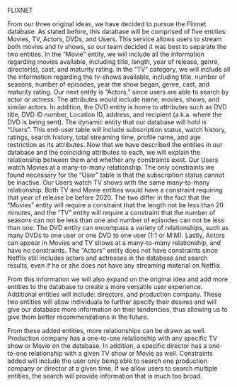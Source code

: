 FLIXNET

From our three original ideas, we have decided to pursue the Flixnet database. As stated before, this database will be comprised of five entities: Movies, TV, Actors, DVDs, and Users. This service allows users to stream both movies and tv shows, so our team decided it was best to separate the two entities. In the “Movie” entity, we will include all the information regarding movies available, including title, length, year of release, genre, director(s), cast, and maturity rating. In the “TV” category, we will include all the information regarding the tv-shows available, including title, number of seasons, number of episodes, year the show began, genre, cast, and maturity rating. Our next entity is “Actors,” since users are able to search by actor or actress. The attributes would include name, movies, shows, and similar actors. In addition, the DVD entity is home to attributes such as DVD title, DVD ID number, Location ID, address, and recipient (a.k.a. where the DVD is being sent). The dynamic entity that our database will hold is “Users”. This end-user table will include subscription status, watch history, ratings, search history, total streaming time, profile name, and age restriction as its attributes. Now that we have described the entities in our database and the coinciding attributes to each, we will explain the relationship between them and whether any constraints exist. Our Users watch Movies at a many-to-many relationship. The only constraints we found necessary for the “User” table is that the subscription status cannot be inactive. Our Users watch TV shows with the same many-to-many relationship. Both TV and Movie entities would have a constraint requiring that year of release be before 2020. The two differ in the fact that the “Movies” entity will require a constraint that the length not be less than 20 minutes, and the “TV” entity will require a constraint that the number of seasons can not be less than one and number of episodes can not be less than one. The DVD entity can encompass a variety of relationships, such as many DVDs to one user or one DVD to one user (1:1 or M:M).  Lastly, Actors can appear in Movies and TV shows at a many-to-many relationship, and have no constraints. The “Actors” entity does not have constraints since Netflix still includes actors and actresses in the database and search results, even if he or she does not have any streaming material on Netflix. 

From this information we will also expand on the original idea and add more entities to the database to create a more versatile user experience. Additional entities will include: directors, and production company. These two entities will allow individuals to further specify their desires and will give our database more information on their tendencies, thus allowing us to give them better recommendations in the future. 

From these added entities, more relationships can be drawn as well. Production company has a one-to-one relationship with any specific TV show or Movie on the database. In addition, a specific director has a one-to-one relationship with a given TV show or Movie as well. Constraints added will include the user only being able to search one production company or director at a given time. If we allow users to search multiple entities, the search will provide information that is much too broad. 
